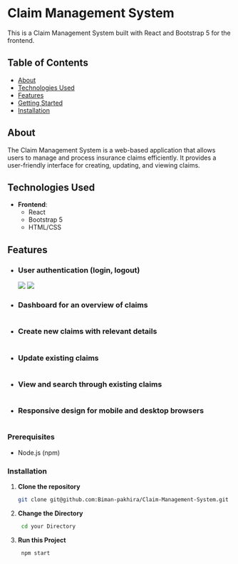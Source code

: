 # Claim Management System

This is a Claim Management System built with React and Bootstrap 5 for the frontend.

## Table of Contents

- [About](#about)
- [Technologies Used](#technologies-used)
- [Features](#features)
- [Getting Started](#getting-started)
- [Installation](#installation)
  

## About

The Claim Management System is a web-based application that allows users to manage and process insurance claims efficiently. It provides a user-friendly interface for creating, updating, and viewing claims.

## Technologies Used

- **Frontend**:
  - React
  - Bootstrap 5
  - HTML/CSS

## Features

- ### User authentication (login, logout)
    <img src = "Img1.png">
    <img src = "Img2.png">
- ### Dashboard for an overview of claims
    <img src = "">
- ### Create new claims with relevant details
    <img src = "">
- ### Update existing claims
    <img src = "">
- ### View and search through existing claims
    <img src = "">
- ### Responsive design for mobile and desktop browsers
    <img src = "">



### Prerequisites

- Node.js (npm)

### Installation

1. **Clone the repository**

   ```bash
   git clone git@github.com:Biman-pakhira/Claim-Management-System.git
   ```
2. **Change the Directory**

   ```bash
    cd your Directory
   ```
3. **Run this Project**

   ```bash
    npm start
   ```
